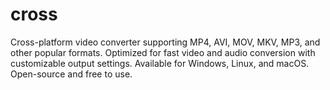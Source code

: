 # cross
Cross-platform video converter supporting MP4, AVI, MOV, MKV, MP3, and other popular formats. Optimized for fast video and audio conversion with customizable output settings. Available for Windows, Linux, and macOS. Open-source and free to use.
